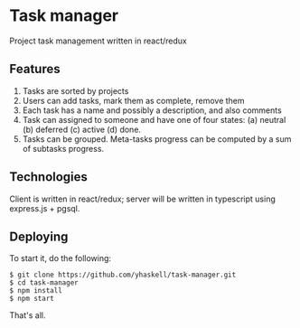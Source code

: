 # Task manager

Project task management written in react/redux

## Features

1. Tasks are sorted by projects
2. Users can add tasks, mark them as complete, remove them
3. Each task has a name and possibly a description, and also comments
4. Task can assigned to someone and have one of four states: 
  (a) neutral
  (b) deferred
  (c) active
  (d) done.
5. Tasks can be grouped. Meta-tasks progress can be computed by 
   a sum of subtasks progress.

## Technologies
Client is written in react/redux; server will be written in typescript using 
express.js + pgsql.

## Deploying

To start it, do the following:
```
$ git clone https://github.com/yhaskell/task-manager.git 
$ cd task-manager
$ npm install 
$ npm start
```

That's all.


